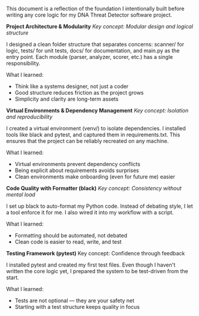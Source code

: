 This document is a reflection of the foundation I intentionally built before writing any core logic for my DNA Threat Detector software project. 

**Project Architecture & Modularity**
*Key concept: Modular design and logical structure*

I designed a clean folder structure that separates concerns: scanner/ for logic, tests/ for unit tests, docs/ for documentation, and main.py as the entry point. Each module (parser, analyzer, scorer, etc.) has a single responsibility.

What I learned:
- Think like a systems designer, not just a coder
- Good structure reduces friction as the project grows
- Simplicity and clarity are long-term assets

**Virtual Environments & Dependency Management**
*Key concept: Isolation and reproducibility*

I created a virtual environment (venv/) to isolate dependencies. I installed tools like black and pytest, and captured them in requirements.txt. This ensures that the project can be reliably recreated on any machine.

What I learned:
- Virtual environments prevent dependency conflicts
- Being explicit about requirements avoids surprises
- Clean environments make onboarding (even for future me) easier

**Code Quality with Formatter (black)**
*Key concept: Consistency without mental load*

I set up black to auto-format my Python code. Instead of debating style, I let a tool enforce it for me. I also wired it into my workflow with a script.

What I learned:
- Formatting should be automated, not debated
- Clean code is easier to read, write, and test

**Testing Framework (pytest)**
Key concept: Confidence through feedback

I installed pytest and created my first test files. Even though I haven't written the core logic yet, I prepared the system to be test-driven from the start.

What I learned:
- Tests are not optional — they are your safety net
- Starting with a test structure keeps quality in focus